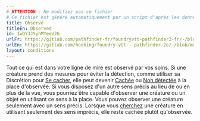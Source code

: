 ```yaml
---
# ATTENTION : Ne modifiez pas ce fichier
# Ce fichier est généré automatiquement par un script d'après les données du module Foundry VTT officiel et de sa traduction
title: Observé
titleEn: Observed
id: 1wQY3JYyhMYeeV2G
urlFr: https://gitlab.com/pathfinder-fr/foundryvtt-pathfinder2-fr/-/blob/master/data/conditionitems/1wQY3JYyhMYeeV2G.htm
urlEn: https://gitlab.com/hooking/foundry-vtt---pathfinder-2e/-/blob/master/packs/data/conditionitems.db/observed.json
layout: conditions
---
```

Tout ce qui est dans votre ligne de mire est observé par vos soins. Si une créature prend des mesures pour éviter la détection, comme utiliser sa Discrétion pour [Se cacher](../actions/se-cacher.md), elle peut devenir [Cachée](caché.md) ou [Non détectée](non-détecté.md) à la place d'observée. Si vous disposez d'un autre sens précis au lieu de ou en plus de la vue, vous pourriez être capable d'observer une créature ou un objet en utilisant ce sens à la place. Vous pouvez observer une créature seulement avec un sens précis. Lorsque vous [cherchez](../actions/chercher.md) une créature en utilisant seulement des sens imprécis, elle reste cachée plutôt qu'observée.
